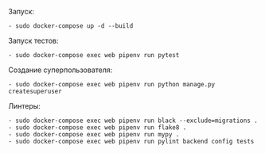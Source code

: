 Запуск:

    - sudo docker-compose up -d --build

Запуск тестов:

    - sudo docker-compose exec web pipenv run pytest

Создание суперпользователя:

    - sudo docker-compose exec web pipenv run python manage.py createsuperuser

Линтеры:

    - sudo docker-compose exec web pipenv run black --exclude=migrations .
    - sudo docker-compose exec web pipenv run flake8 .
    - sudo docker-compose exec web pipenv run mypy .
    - sudo docker-compose exec web pipenv run pylint backend config tests
